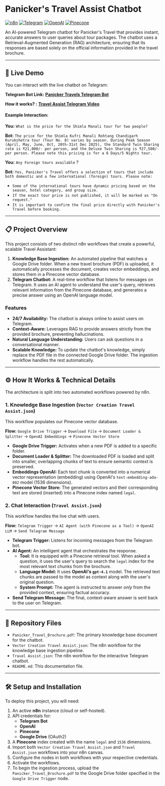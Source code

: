 # Panicker's Travel Assist Chatbot

[![n8n](https://img.shields.io/badge/Built%20with-n8n-FF5533.svg)](https://n8n.io/)
[![Telegram](https://img.shields.io/badge/Platform-Telegram-2CA5E0.svg)](https://telegram.org/)
[![OpenAI](https://img.shields.io/badge/Powered%20by-OpenAI-412991.svg)](https://openai.com/)
[![Pinecone](https://img.shields.io/badge/Vector%20DB-Pinecone-blue.svg)](https://www.pinecone.io/)

An AI-powered Telegram chatbot for Panicker's Travel that provides instant, accurate answers to user queries about tour packages. The chatbot uses a Retrieval-Augmented Generation (RAG) architecture, ensuring that its responses are based solely on the official information provided in the travel brochure.

---

## 🤖 Live Demo

You can interact with the live chatbot on Telegram:

**Telegram Bot Link:** [**Panicker Travels Telegram Bot**](https://t.me/paniker_travel_assist_bot)


**How it works? :** [**Travel Assist Telegram Video**](https://youtu.be/TYBeZXNJJQw)

#### Example Interaction:
**You:** `What is the price for the Shimla Manali tour for two people?`

**Bot:** `The price for the Shimla Kufri Manali Rohtang Chandigarh Kurukshetra tour (Tour No. 8) varies by season. During Peak Season (April, May, June, Oct, 20th-31st Dec 2025), the Standard Twin Sharing rate is ₹21,000/- per person, and the Deluxe Twin Sharing is ₹27,500/- per person. Please note this pricing is for a 6 Days/5 Nights tour.`

**You:** `Any Foreign tours available` ?

**Bot:** `Yes, Panicker's Travel offers a selection of tours that include both domestic and a few international (foreign) tours. Please note:`

- `Some of the international tours have dynamic pricing based on the season, hotel category, and group size.`
- `If the exact tour price is not published, it will be marked as "On request."`
- `It is important to confirm the final price directly with Panicker's Travel before booking.`

---

## 📋 Project Overview

This project consists of two distinct n8n workflows that create a powerful, scalable Travel Assistant:

1.  **Knowledge Base Ingestion:** An automated pipeline that watches a Google Drive folder. When a new travel brochure (PDF) is uploaded, it automatically processes the document, creates vector embeddings, and stores them in a Pinecone vector database.
2.  **Telegram Chatbot:** A real-time workflow that listens for messages on Telegram. It uses an AI agent to understand the user's query, retrieves relevant information from the Pinecone database, and generates a precise answer using an OpenAI language model.

### Features
- **24/7 Availability:** The chatbot is always online to assist users on Telegram.
- **Context-Aware:** Leverages RAG to provide answers strictly from the provided brochure, preventing hallucinations.
- **Natural Language Understanding:** Users can ask questions in a conversational manner.
- **Scalable Knowledge:** To update the chatbot's knowledge, simply replace the PDF file in the connected Google Drive folder. The ingestion workflow handles the rest automatically.

---

## ⚙️ How It Works & Technical Details

The architecture is split into two automated workflows powered by n8n.

### 1. Knowledge Base Ingestion (`Vector Creation Travel Assist.json`)

This workflow populates our Pinecone vector database.

**Flow:**
`Google Drive Trigger` → `Download File` → `Document Loader & Splitter` → `OpenAI Embeddings` → `Pinecone Vector Store`

- **Google Drive Trigger:** Activates when a new PDF is added to a specific folder.
- **Document Loader & Splitter:** The downloaded PDF is loaded and split into smaller, overlapping chunks of text to ensure semantic context is preserved.
- **Embeddings OpenAI:** Each text chunk is converted into a numerical vector representation (embedding) using OpenAI's `text-embedding-ada-002` model (1536 dimensions).
- **Pinecone Vector Store:** The generated vectors and their corresponding text are stored (inserted) into a Pinecone index named `legal`.

### 2. Chat Interaction (`Travel Assist.json`)

This workflow handles the live chat with users.

**Flow:**
`Telegram Trigger` → `AI Agent (with Pinecone as a Tool)` → `OpenAI LLM` → `Send Telegram Message`

- **Telegram Trigger:** Listens for incoming messages from the Telegram bot.
- **AI Agent:** An intelligent agent that orchestrates the response.
    - **Tool:** It is equipped with a Pinecone retrieval tool. When asked a question, it uses the user's query to search the `legal` index for the most relevant text chunks from the brochure.
    - **Language Model:** It uses **OpenAI's `gpt-4.1`** model. The retrieved text chunks are passed to the model as context along with the user's original question.
    - **System Prompt:** The agent is instructed to answer *only* from the provided context, ensuring factual accuracy.
- **Send Telegram Message:** The final, context-aware answer is sent back to the user on Telegram.

---

## 📂 Repository Files

* `Panicker_Travel_Brochure.pdf`: The primary knowledge base document for the chatbot.
* `Vector Creation Travel Assist.json`: The n8n workflow for the knowledge base ingestion pipeline.
* `Travel Assist.json`: The n8n workflow for the interactive Telegram chatbot.
* `README.md`: This documentation file.

---

## 🛠️ Setup and Installation

To deploy this project, you will need:
1.  An active **n8n** instance (cloud or self-hosted).
2.  API credentials for:
    * **Telegram Bot**
    * **OpenAI**
    * **Pinecone**
    * **Google Drive** (OAuth2)
3.  A **Pinecone** index created with the name `legal` and `1536` dimensions.
4.  Import both `Vector Creation Travel Assist.json` and `Travel Assist.json` workflows into your n8n canvas.
5.  Configure the nodes in both workflows with your respective credentials.
6.  Activate the workflows.
7.  To begin the ingestion process, upload the `Panicker_Travel_Brochure.pdf` to the Google Drive folder specified in the `Google Drive Trigger` node.
